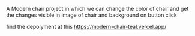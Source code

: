 A Modern chair project in which we can change the color of chair and get the changes visible in image of chair and background on button click

find the depolyment at this https://modern-chair-teal.vercel.app/

